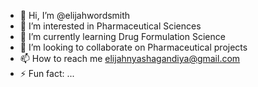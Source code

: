 - 👋 Hi, I’m @elijahwordsmith
- 👀 I’m interested in Pharmaceutical Sciences
- 🌱 I’m currently learning Drug Formulation Science
- 💞️ I’m looking to collaborate on Pharmaceutical projects
- 📫 How to reach me elijahnyashagandiya@gmail.com
- ⚡ Fun fact: ...

<!---
elijahwordsmith/elijahwordsmith is a ✨ special ✨ repository because its `README.md` (this file) appears on your GitHub profile.
You can click the Preview link to take a look at your changes.
--->

